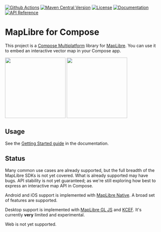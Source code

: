 [![Github Actions](https://github.com/sargunv/maplibre-compose/actions/workflows/ci.yml/badge.svg)](https://github.com/sargunv/maplibre-compose/actions/workflows/ci.yml?query=branch%3Amain)
[![Maven Central Version](https://img.shields.io/maven-central/v/dev.sargunv.maplibre-compose/maplibre-compose)](https://central.sonatype.com/namespace/dev.sargunv.maplibre-compose)
[![License](https://img.shields.io/github/license/sargunv/maplibre-compose)](https://github.com/sargunv/maplibre-compose/blob/main/LICENSE)
[![Documentation](https://img.shields.io/badge/Documentation-blue?logo=MaterialForMkDocs&logoColor=white)](https://sargunv.github.io/maplibre-compose/)
[![API Reference](https://img.shields.io/badge/API_Reference-blue?logo=Kotlin&logoColor=white)](https://sargunv.github.io/maplibre-compose/api/)

# MapLibre for Compose

This project is a
[Compose Multiplatform](https://www.jetbrains.com/compose-multiplatform/)
library for [MapLibre](https://maplibre.org/). You can use it to embed an
interactive vector map in your Compose app.

<p float="left">
  <img src="https://github.com/user-attachments/assets/997cf8a4-2841-40c8-b5a1-ef98193b21b2" width="200"/>
  <img src="https://github.com/user-attachments/assets/e450f689-e254-48b7-bd91-3d3042faa290" width="200"/>
</p>

## Usage

See the
[Getting Started guide](https://sargunv.github.io/maplibre-compose/getting-started/)
in the documentation.

## Status

Many common use cases are already supported, but the full breadth of the
MapLibre SDKs is not yet covered. What is already supported may have bugs. API
stability is not yet guaranteed; as we're still exploring how best to express an
interactive map API in Compose.

Android and iOS support is implemented with
[MapLibre Native](https://github.com/maplibre/maplibre-native). A broad set of
features are supported.

Desktop support is implemented with
[MapLibre GL JS](https://github.com/maplibre/maplibre-gl-js) and
[KCEF](https://github.com/DatL4g/KCEF). It's currently **very** limited and
experimental.

Web is not yet supported.
